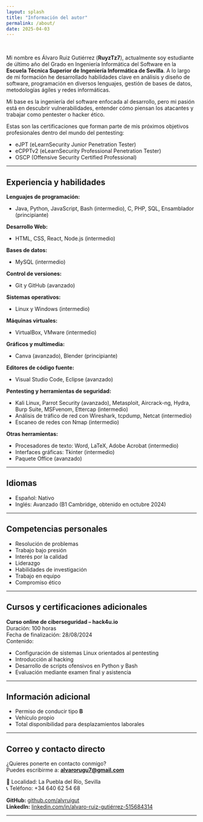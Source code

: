 ```yaml
---
layout: splash
title: "Información del autor"
permalink: /about/
date: 2025-04-03
---
```


<br>

Mi nombre es Álvaro Ruiz Gutiérrez (**RuyzTz7**), actualmente soy estudiante de último año del Grado en Ingeniería Informática del Software en la **Escuela Técnica Superior de Ingeniería Informática de Sevilla**. A lo largo de mi formación he desarrollado habilidades clave en análisis y diseño de software, programación en diversos lenguajes, gestión de bases de datos, metodologías ágiles y redes informáticas.

Mi base es la ingeniería del software enfocada al desarrollo, pero mi pasión está en descubrir vulnerabilidades, entender cómo piensan los atacantes y trabajar como pentester o hacker ético.

Estas son las certificaciones que forman parte de mis próximos objetivos profesionales dentro del mundo del pentesting:

- eJPT (eLearnSecurity Junior Penetration Tester)
- eCPPTv2 (eLearnSecurity Professional Penetration Tester)
- OSCP (Offensive Security Certified Professional)

---

## Experiencia y habilidades

**Lenguajes de programación:**
- Java, Python, JavaScript, Bash (intermedio), C, PHP, SQL, Ensamblador (principiante)

**Desarrollo Web:**
- HTML, CSS, React, Node.js (intermedio)

**Bases de datos:**
- MySQL (intermedio)

**Control de versiones:**
- Git y GitHub (avanzado)

**Sistemas operativos:**
- Linux y Windows (intermedio)

**Máquinas virtuales:**
- VirtualBox, VMware (intermedio)

**Gráficos y multimedia:**
- Canva (avanzado), Blender (principiante)

**Editores de código fuente:**
- Visual Studio Code, Eclipse (avanzado)

**Pentesting y herramientas de seguridad:**
- Kali Linux, Parrot Security (avanzado), Metasploit, Aircrack-ng, Hydra, Burp Suite, MSFvenom, Ettercap (intermedio)
- Análisis de tráfico de red con Wireshark, tcpdump, Netcat (intermedio)
- Escaneo de redes con Nmap (intermedio)

**Otras herramientas:**
- Procesadores de texto: Word, LaTeX, Adobe Acrobat (intermedio)
- Interfaces gráficas: Tkinter (intermedio)
- Paquete Office (avanzado)

---

## Idiomas

- Español: Nativo  
- Inglés: Avanzado (B1 Cambridge, obtenido en octubre 2024)

---

## Competencias personales

- Resolución de problemas  
- Trabajo bajo presión  
- Interés por la calidad  
- Liderazgo  
- Habilidades de investigación  
- Trabajo en equipo  
- Compromiso ético

---

## Cursos y certificaciones adicionales

**Curso online de ciberseguridad – hack4u.io**  
Duración: 100 horas  
Fecha de finalización: 28/08/2024  
Contenido:  
- Configuración de sistemas Linux orientados al pentesting  
- Introducción al hacking  
- Desarrollo de scripts ofensivos en Python y Bash  
- Evaluación mediante examen final y asistencia

---

## Información adicional

- Permiso de conducir tipo **B**  
- Vehículo propio  
- Total disponibilidad para desplazamientos laborales

---

## Correo y contacto directo

¿Quieres ponerte en contacto conmigo?  
Puedes escribirme a: **[alvarorugu7@gmail.com](mailto:alvarorugu7@gmail.com)**

📍 Localidad: La Puebla del Río, Sevilla  
📞 Teléfono: +34 640 62 54 68  

**GitHub:** [github.com/alvruigut](https://github.com/alvruigut)  
**LinkedIn:** [linkedin.com/in/alvaro-ruiz-gutiérrez-515684314](https://www.linkedin.com/in/alvaro-ruiz-guti%C3%A9rrez-515684314/)

---

